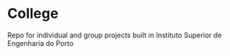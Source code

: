 # College
Repo for individual and group projects built in Instituto Superior de Engenharia do Porto
